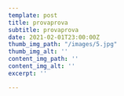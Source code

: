 ```yaml
---
template: post
title: provaprova
subtitle: provaprova
date: 2021-02-01T23:00:00Z
thumb_img_path: "/images/5.jpg"
thumb_img_alt: ''
content_img_path: ''
content_img_alt: ''
excerpt: ''

---
```

